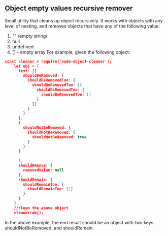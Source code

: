
## Object empty values recursive remover

Small utility that cleans up object recursively. It works with objects with any level of nesting, and removes objects that have any of the following value:

 1.  "" /empty string/
 2. null
 3. undefined
 4. [] - empty array
For example, given the following object:
```json
const cleaner = require('node-object-cleaner');
    let obj = {
      test: [{
        shouldBeRemoved: {
          shouldBeRemovedToo: {
            shouldBeRemovedToo: [{
              shouldBeRemovedToo: {
                shouldBeRemovedToo: []
              }
            }]
          }
        }
      },
      {
        shouldNotBeRemoved: {
          shouldNotBeRemoved: {
            shouldNotBeRemoved: true
          }
        }
      }
    
      ],
      shouldRemove: {
        removedValue: null
      },
      shouldRemain: {
        shouldRemainToo: {
          shouldRemainToo: [1]
        }
      }
    }
    //clean the above object
    cleaner(obj);
```
In the above example, the end result should be an object with two keys: shouldNotBeRemoved, and shouldRemain.
